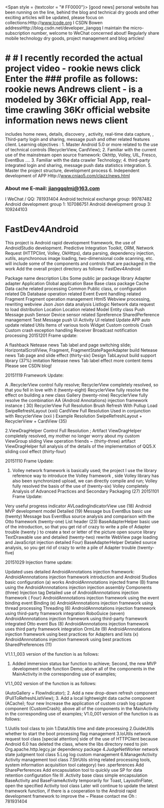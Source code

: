 <Span style = {textcolor = "# FF0000"}> [good news] personal website has been running on the line, behind the blog and technical dry goods and other exciting articles will be updated, please focus on collections:Http://www.lcode.org
I CSDN Bowen addressHttp://blog.csdn.net/developer_jiangqq
I maintain the micro- subscription number, welcome to WeChat concerned about! Regularly share mobile technology dry goods, project management and blog articles! 
 # # # I recently recorded the actual project video - rookie news click Enter the ### profile as follows: rookie news Andrews client - is a modeled by 36Kr official App, real-time crawling 36Kr official website information news news client 
includes home news, details, discovery , activity, real-time data capture, , Third-party login and sharing, message push and other related features client. 
Learning 
objectives : 1. Master Android 5.0 or more related to the use of technical controls (RecyclerView, CardView); 
2. Familiar with the current use of the mainstream open source framework: Okhttp, Volley, UIL, Fresco, EventBus .... 
3. Familiar with the data crawler Technology; 
4. third-party integrated login and sharing, message push data statistics integration. 
5. Master the project structure, development process 
6. Independent development of APP
Http://www.cniao5.com/clazz/news.html


### About me E-mail: jiangqqlmj@163.com
I WeChat / QQ: 781931404 
Android technical exchange group: 99787482 Android development group 1: 107086751 Android development group 3: 109244103




# FastDev4Android

This project is Android rapid development framework, the use of AndroidStudio development. Predictive Integration Toolkit, ORM, Network Request (HTTPClint, Volley, OkHttps), data parsing, dependency injection, xutils, asynchronous image loading, two-dimensional code scanning, etc. 
will include some of the components and controls that are packaged in the work Add the overall project directory as follows:
FastDev4Android

Package name	description
Libs	Some public jar package library
Adapter	adapter
Application	Global application
Base	Base class package
Cache	Data cache related processing
Common	Public class, or configuration related
Db	Database operation related
Event	Event handling related
Fragment	Fragment operation management
Html5	Webview processing, rewriting webview
Json	Json data analysis
Listlogic	Network data request to load distribution
Location	Location related
Model	Entity class
Push	Message push
Sensor	Device sensor related
Spreference	SharedPerference management
Test	Message push
Ui	Activity UI related
Update	APP auto update related
Utils	Items of various tools
Widget	Custom controls
Crash	Custom crash exception handling
Receiver	Broadcast notification processing
20151201 Frame update:

A flashback Netease news Tab label and page switching slide; 
HorizontalScrollView, Fragment, FragmentStatePagerAdapter build Netease news Tab page and slide effect (thirty-six) 
Design TabLayout build support library (37%) imitation Netease news Tab label effect 
more content items Please see CSDN blog!

20151119 Framework Update:

A .RecyclerView control fully resolve; 
RecyclerView completely resolved, so that you fell in love with it (twenty-eight) 
RecyclerView fully resolve the effect on building a new class Gallery (twenty-nine) 
RecyclerView fully resolve the combination AA (Android Annotations) injection framework instance ( 30) 
RecyclerView Full Resolution Brush Refresh With Pullup Load SwipeRefreshLayout (xxii) 
CardView Full Resolution Used in conjunction with 
RecyclerView (xxii ) Example Resolution SwipeRefreshLayout + RecyclerView + CardView (35)

2.ViewDragHelper Control Full Resolution ; 
Artifact ViewDragHelper completely resolved, my mother no longer worry about my custom ViewGroup sliding View operation friends ~ (thirty-three) 
artifact ViewDragHelper full analysis of the details of the implementation of QQ5.X sliding cool effect (thirty-four)

20151110 Frame Update:

1. Volley network framework is basically used; the 
    project I use the library reference way to introduce the Volley framework , side Volley library has also been synchronized upload, we can directly compile and run; 
Volley fully resolved the basis of the use of (twenty-six) 
Volley completely Analysis of Advanced Practices and Secondary Packaging (27)
20151101 Frame Update:

Very useful progress indicator AVLoadingIndicatorView use (18) 
Android MVP development model Detailed (19) 
Message bus EventBus basic use (twenty) 
Message bus EventBus source analysis and comparison with the Otto framework (twenty-one) 
List header 
(23) 
BaseAdapterHelper basic use of the introduction, so that you get rid of crazy to write a pile of Adapter trouble (twenty ) to create a text or letter of the picture open source library TextDrawable use and detailed (twenty-two) rewrite WebView page loading and JavaScript injection detailed Four) 
BaseAdapterHelper Detailed source analysis, so you get rid of crazy to write a pile of Adapter trouble (twenty-five)

20151029 Injection frame update:

Updated uses detailed AndroidAnnotations injection framework: 
AndroidAnnnotations injection framework introduction and Android Studios basic configuration (a) 
works AndroidAnnnotations injected frame (B) 
frame using the AndroidAnnnotations injection injection assembly Components (three) 
Injection tag Detailed use of AndroidAnnnotations injection framework ( Four) 
AndroidAnnnotations injection framework using the event binding event Binding (e) 
AndroidAnnnotations injection framework using thread processing Threading (6) 
AndroidAnnnotations injection framework using third-party framework integration RoboGuice (seven) 
AndroidAnnnotations injection framework using third-party framework integrated Otto event Bus (8) 
AndroidAnnnotations injection framework uses third party framework integration OrmLite (9) 
AndroidAnnnotations injection framework using best practices for Adapters and lists (x) 
AndroidAnnnotations injection framework using best practices SharedPreferences (11)

V1.1.1_003 version of the function is as follows:

1. Added immersion status bar function to achieve; 
Second, the new MVP 
development mode function Demo; above all of the components in the MainActivity in the corresponding use of examples;



V1.1_002 version of the function is as follows:

(AutoGallery + FlowIndicator); 
2. Add a new drop-down refresh component (PullToRefreshListView); 
3. Add a local lightweight data cache component (ACache); 
four new Increase the application of custom crash log capture component (CustomCrash); 
above all of the components in the MainActivity in the corresponding use of examples;
V1.0_001 version of the function is as follows:

1.Uutils tool class to join 
    1.DataUtils time and date 
    processing 2.GuideUtils whether to start the boot 
    processing flag management 3.IoUtils network request tool class [special attention] side of the use of HTTPClient because Android 6.0 has deleted the class, where the libs directory need to join Org.apache.http.legcy.jar dependency package 
    4.JudgeNetWorker network state judgment tool class 
    5.Log log custom 
    management 6.ManagerActivity Activity management tool class 
    7.StrUtils string related processing tools, system information acquisition tool category) 
two .sperferences Add SharePerferences Add encapsulation tool to quickly use SP for data 
retention configuration file III .Activity base class simple encapsulation BaseActivity and BaseFrameActivity temporarily for Toast, LayoutInFlater, open the specified Activity tool class
Later will continue to update the latest framework function, if there is a cooperation to the Android rapid development framework to improve the ~ Please contact me Oh 
: 781931404
